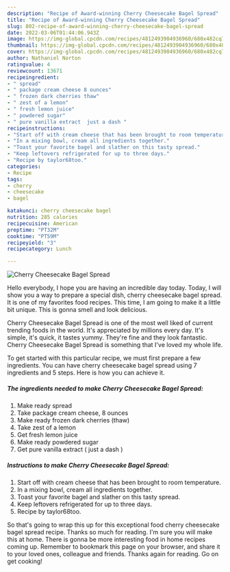 ```yaml
---
description: "Recipe of Award-winning Cherry Cheesecake Bagel Spread"
title: "Recipe of Award-winning Cherry Cheesecake Bagel Spread"
slug: 802-recipe-of-award-winning-cherry-cheesecake-bagel-spread
date: 2022-03-06T01:44:06.943Z
image: https://img-global.cpcdn.com/recipes/4812493904936960/680x482cq70/cherry-cheesecake-bagel-spread-recipe-main-photo.jpg
thumbnail: https://img-global.cpcdn.com/recipes/4812493904936960/680x482cq70/cherry-cheesecake-bagel-spread-recipe-main-photo.jpg
cover: https://img-global.cpcdn.com/recipes/4812493904936960/680x482cq70/cherry-cheesecake-bagel-spread-recipe-main-photo.jpg
author: Nathaniel Norton
ratingvalue: 4
reviewcount: 13671
recipeingredient:
- " spread"
- " package cream cheese 8 ounces"
- " frozen dark cherries thaw"
- " zest of a lemon"
- " fresh lemon juice"
- " powdered sugar"
- " pure vanilla extract  just a dash "
recipeinstructions:
- "Start off with cream cheese that has been brought to room temperature."
- "In a mixing bowl, cream all ingredients together."
- "Toast your favorite bagel and slather on this tasty spread."
- "Keep leftovers refrigerated for up to three days."
- "Recipe by taylor68too."
categories:
- Recipe
tags:
- cherry
- cheesecake
- bagel

katakunci: cherry cheesecake bagel 
nutrition: 285 calories
recipecuisine: American
preptime: "PT32M"
cooktime: "PT59M"
recipeyield: "3"
recipecategory: Lunch

---
```



![Cherry Cheesecake Bagel Spread](https://img-global.cpcdn.com/recipes/4812493904936960/680x482cq70/cherry-cheesecake-bagel-spread-recipe-main-photo.jpg)

Hello everybody, I hope you are having an incredible day today. Today, I will show you a way to prepare a special dish, cherry cheesecake bagel spread. It is one of my favorites food recipes. This time, I am going to make it a little bit unique. This is gonna smell and look delicious.

Cherry Cheesecake Bagel Spread is one of the most well liked of current trending foods in the world. It's appreciated by millions every day. It's simple, it's quick, it tastes yummy. They're fine and they look fantastic. Cherry Cheesecake Bagel Spread is something that I've loved my whole life.




To get started with this particular recipe, we must first prepare a few ingredients. You can have cherry cheesecake bagel spread using 7 ingredients and 5 steps. Here is how you can achieve it.

<!--inarticleads1-->

##### The ingredients needed to make Cherry Cheesecake Bagel Spread:

1. Make ready  spread
1. Take  package cream cheese, 8 ounces
1. Make ready  frozen dark cherries (thaw)
1. Take  zest of a lemon
1. Get  fresh lemon juice
1. Make ready  powdered sugar
1. Get  pure vanilla extract ( just a dash )




<!--inarticleads2-->

##### Instructions to make Cherry Cheesecake Bagel Spread:

1. Start off with cream cheese that has been brought to room temperature.
1. In a mixing bowl, cream all ingredients together.
1. Toast your favorite bagel and slather on this tasty spread.
1. Keep leftovers refrigerated for up to three days.
1. Recipe by taylor68too.




So that's going to wrap this up for this exceptional food cherry cheesecake bagel spread recipe. Thanks so much for reading. I'm sure you will make this at home. There is gonna be more interesting food in home recipes coming up. Remember to bookmark this page on your browser, and share it to your loved ones, colleague and friends. Thanks again for reading. Go on get cooking!
